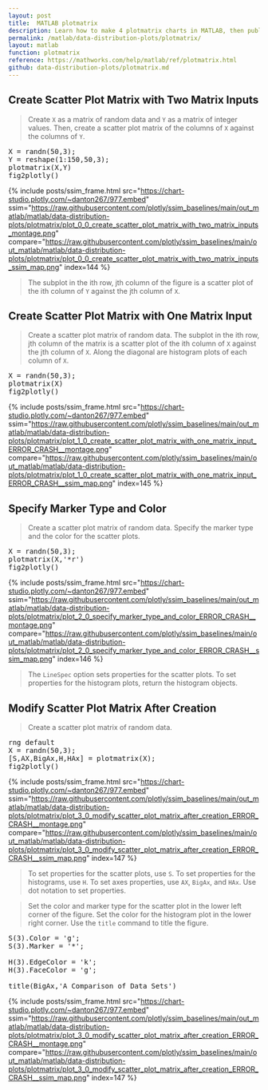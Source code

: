```yaml
---
layout: post
title:  MATLAB plotmatrix
description: Learn how to make 4 plotmatrix charts in MATLAB, then publish them to the Web with Plotly.
permalink: /matlab/data-distribution-plots/plotmatrix/
layout: matlab
function: plotmatrix
reference: https://mathworks.com/help/matlab/ref/plotmatrix.html
github: data-distribution-plots/plotmatrix.md
---
```


## Create Scatter Plot Matrix with Two Matrix Inputs

> Create `X` as a matrix of random data and `Y` as a matrix of integer values. Then, create a scatter plot matrix of the columns of `X` against the columns of `Y`.

<pre class="mcode">X = randn(50,3);
Y = reshape(1:150,50,3);  
plotmatrix(X,Y)
fig2plotly()</pre>
{% include posts/ssim_frame.html 
  src="https://chart-studio.plotly.com/~danton267/977.embed" 
  ssim="https://raw.githubusercontent.com/plotly/ssim_baselines/main/out_matlab/matlab/data-distribution-plots/plotmatrix/plot_0_0_create_scatter_plot_matrix_with_two_matrix_inputs_montage.png" 
  compare="https://raw.githubusercontent.com/plotly/ssim_baselines/main/out_matlab/matlab/data-distribution-plots/plotmatrix/plot_0_0_create_scatter_plot_matrix_with_two_matrix_inputs_ssim_map.png" 
  index=144
%}

> The subplot in the ith row, jth column of the figure is a scatter plot of the ith column of `Y` against the jth column of `X`. 



<!--------------------- EXAMPLE BREAK ------------------------->

## Create Scatter Plot Matrix with One Matrix Input

> Create a scatter plot matrix of random data. The subplot in the ith row, jth column of the matrix is a scatter plot of the ith column of `X` against the jth column of `X`. Along the diagonal are histogram plots of each column of `X`. 

<pre class="mcode">X = randn(50,3);  
plotmatrix(X)
fig2plotly()</pre>
{% include posts/ssim_frame.html 
  src="https://chart-studio.plotly.com/~danton267/977.embed" 
  ssim="https://raw.githubusercontent.com/plotly/ssim_baselines/main/out_matlab/matlab/data-distribution-plots/plotmatrix/plot_1_0_create_scatter_plot_matrix_with_one_matrix_input_ERROR_CRASH__montage.png" 
  compare="https://raw.githubusercontent.com/plotly/ssim_baselines/main/out_matlab/matlab/data-distribution-plots/plotmatrix/plot_1_0_create_scatter_plot_matrix_with_one_matrix_input_ERROR_CRASH__ssim_map.png" 
  index=145
%}



<!--------------------- EXAMPLE BREAK ------------------------->

## Specify Marker Type and Color

> Create a scatter plot matrix of random data. Specify the marker type and the color for the scatter plots.

<pre class="mcode">X = randn(50,3);  
plotmatrix(X,'*r')
fig2plotly()</pre>
{% include posts/ssim_frame.html 
  src="https://chart-studio.plotly.com/~danton267/977.embed" 
  ssim="https://raw.githubusercontent.com/plotly/ssim_baselines/main/out_matlab/matlab/data-distribution-plots/plotmatrix/plot_2_0_specify_marker_type_and_color_ERROR_CRASH__montage.png" 
  compare="https://raw.githubusercontent.com/plotly/ssim_baselines/main/out_matlab/matlab/data-distribution-plots/plotmatrix/plot_2_0_specify_marker_type_and_color_ERROR_CRASH__ssim_map.png" 
  index=146
%}

> The `LineSpec` option sets properties for the scatter plots. To set properties for the histogram plots, return the histogram objects.



<!--------------------- EXAMPLE BREAK ------------------------->

## Modify Scatter Plot Matrix After Creation

> Create a scatter plot matrix of random data. 

<pre class="mcode">rng default
X = randn(50,3);
[S,AX,BigAx,H,HAx] = plotmatrix(X);
fig2plotly()</pre>
{% include posts/ssim_frame.html 
  src="https://chart-studio.plotly.com/~danton267/977.embed" 
  ssim="https://raw.githubusercontent.com/plotly/ssim_baselines/main/out_matlab/matlab/data-distribution-plots/plotmatrix/plot_3_0_modify_scatter_plot_matrix_after_creation_ERROR_CRASH__montage.png" 
  compare="https://raw.githubusercontent.com/plotly/ssim_baselines/main/out_matlab/matlab/data-distribution-plots/plotmatrix/plot_3_0_modify_scatter_plot_matrix_after_creation_ERROR_CRASH__ssim_map.png" 
  index=147
%}

> To set properties for the scatter plots, use `S`. To set properties for the histograms, use `H`. To set axes properties, use `AX`, `BigAx`, and `HAx`. Use dot notation to set properties.

> Set the color and marker type for the scatter plot in the lower left corner of the figure. Set the color for the histogram plot in the lower right corner. Use the `title` command to title the figure.

<pre class="mcode">S(3).Color = 'g';
S(3).Marker = '*';  

H(3).EdgeColor = 'k';
H(3).FaceColor = 'g';  

title(BigAx,'A Comparison of Data Sets')</pre>
{% include posts/ssim_frame.html 
  src="https://chart-studio.plotly.com/~danton267/977.embed" 
  ssim="https://raw.githubusercontent.com/plotly/ssim_baselines/main/out_matlab/matlab/data-distribution-plots/plotmatrix/plot_3_0_modify_scatter_plot_matrix_after_creation_ERROR_CRASH__montage.png" 
  compare="https://raw.githubusercontent.com/plotly/ssim_baselines/main/out_matlab/matlab/data-distribution-plots/plotmatrix/plot_3_0_modify_scatter_plot_matrix_after_creation_ERROR_CRASH__ssim_map.png" 
  index=147
%}



<!--------------------- EXAMPLE BREAK ------------------------->


